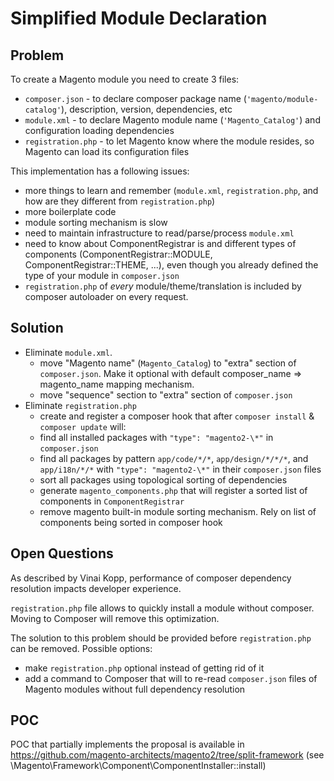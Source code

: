 # Simplified Module Declaration

## Problem

To create a Magento module you need to create 3 files:

* `composer.json` - to declare composer package name (`'magento/module-catalog'`), description, version, dependencies, etc
* `module.xml` - to declare Magento module name (`'Magento_Catalog'`) and configuration loading dependencies
* `registration.php` - to let Magento know where the module resides, so Magento can load its configuration files

This implementation has a following issues:

* more things to learn and remember (`module.xml`, `registration.php`, and how are they different from `registration.php`)
* more boilerplate code
* module sorting mechanism is slow
* need to maintain infrastructure to read/parse/process `module.xml`
* need to know about ComponentRegistrar is and different types of components (ComponentRegistrar::MODULE, ComponentRegistrar::THEME, ...), even though you already defined the type of your module in `composer.json`
* `registration.php` of _every_ module/theme/translation is included by composer autoloader on every request.

## Solution

* Eliminate `module.xml`.
  * move "Magento name" (`Magento_Catalog`) to "extra" section of `composer.json`. Make it optional with default composer_name => magento_name mapping mechanism.
  * move "sequence" section to "extra" section of `composer.json`
* Eliminate `registration.php`
  * create and register a composer hook that after `composer install` & `composer update` will:
   * find all installed packages with `"type": "magento2-\*"`  in `composer.json`
   * find all packages by pattern `app/code/*/*`, `app/design/*/*/*`, and `app/i18n/*/*`  with `"type": "magento2-\*"` in their `composer.json` files
   * sort all packages using topological sorting of dependencies
   * generate `magento_components.php` that will register a sorted list of components in `ComponentRegistrar`
   * remove magento built-in module sorting mechanism. Rely on list of components being sorted in composer hook

## Open Questions

As described by Vinai Kopp, performance of composer dependency resolution impacts developer experience. 

`registration.php` file allows to quickly install a module without composer. Moving to Composer will remove this optimization. 

The solution to this problem should be provided before `registration.php` can be removed. Possible options:

* make `registration.php` optional instead of getting rid of it
* add a command to Composer that will to re-read `composer.json` files of Magento modules without full dependency resolution

## POC

POC that partially implements the proposal is available in https://github.com/magento-architects/magento2/tree/split-framework (see \Magento\Framework\Component\ComponentInstaller::install)
